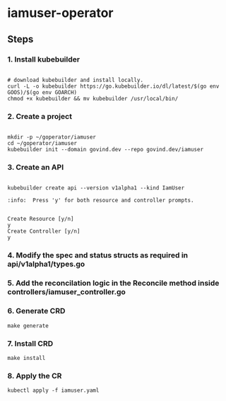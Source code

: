 # iamuser-operator

## Steps
### 1. Install kubebuilder
 
```

# download kubebuilder and install locally.
curl -L -o kubebuilder https://go.kubebuilder.io/dl/latest/$(go env GOOS)/$(go env GOARCH)
chmod +x kubebuilder && mv kubebuilder /usr/local/bin/

```
### 2. Create a project
 
```

mkdir -p ~/goperator/iamuser
cd ~/goperator/iamuser
kubebuilder init --domain govind.dev --repo govind.dev/iamuser
```
### 3. Create an API
 ```

kubebuilder create api --version v1alpha1 --kind IamUser

:info:  Press 'y' for both resource and controller prompts.


Create Resource [y/n]
y
Create Controller [y/n]
y
```
### 4. Modify the spec and status structs as required in api/v1alpha1/types.go

### 5. Add the reconcilation logic in the Reconcile method inside controllers/iamuser_controller.go

### 6. Generate CRD
```
make generate
```
### 7. Install CRD
```
make install
```
### 8. Apply the CR
```
kubectl apply -f iamuser.yaml
```
